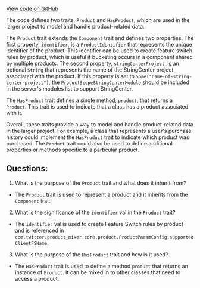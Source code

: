 [View code on GitHub](https://github.com/misbahsy/the-algorithm/product-mixer/core/src/main/scala/com/twitter/product_mixer/core/model/marshalling/request/Product.scala)

The code defines two traits, `Product` and `HasProduct`, which are used in the larger project to model and handle product-related data. 

The `Product` trait extends the `Component` trait and defines two properties. The first property, `identifier`, is a `ProductIdentifier` that represents the unique identifier of the product. This identifier can be used to create feature switch rules by product, which is useful if bucketing occurs in a component shared by multiple products. The second property, `stringCenterProject`, is an optional `String` that represents the name of the StringCenter project associated with the product. If this property is set to `Some("name-of-string-center-project")`, the `ProductScopeStringCenterModule` should be included in the server's modules list to support StringCenter.

The `HasProduct` trait defines a single method, `product`, that returns a `Product`. This trait is used to indicate that a class has a product associated with it.

Overall, these traits provide a way to model and handle product-related data in the larger project. For example, a class that represents a user's purchase history could implement the `HasProduct` trait to indicate which product was purchased. The `Product` trait could also be used to define additional properties or methods specific to a particular product.
## Questions: 
 1. What is the purpose of the `Product` trait and what does it inherit from?
- The `Product` trait is used to represent a product and it inherits from the `Component` trait.
2. What is the significance of the `identifier` val in the `Product` trait?
- The `identifier` val is used to create Feature Switch rules by product and is referenced in `com.twitter.product_mixer.core.product.ProductParamConfig.supportedClientFSName`.
3. What is the purpose of the `HasProduct` trait and how is it used?
- The `HasProduct` trait is used to define a method `product` that returns an instance of `Product`. It can be mixed in to other classes that need to access a product.